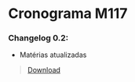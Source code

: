 # Cronograma M117

### Changelog 0.2:

 - Matérias atualizadas

>  [Download](https://github.com/lucasdessy/etec-app/releases/tag/0.2)
